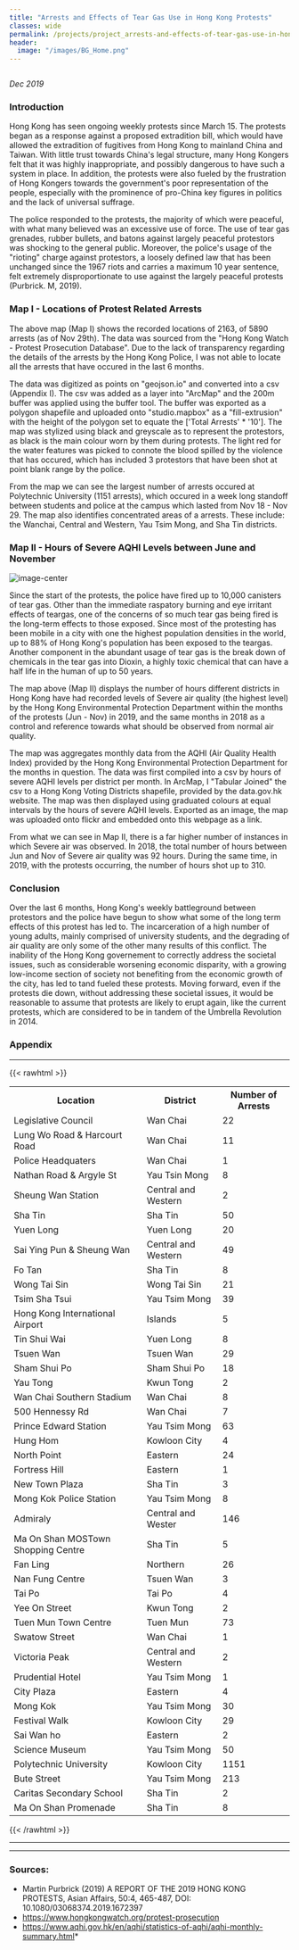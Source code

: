 ```yaml
---
title: "Arrests and Effects of Tear Gas Use in Hong Kong Protests"
classes: wide
permalink: /projects/project_arrests-and-effects-of-tear-gas-use-in-hong-kong-protests/
header:
  image: "/images/BG_Home.png"
---
```


<img src="{{ site.url }}{{ site.baseurl }}/images/project_arrests-and-effects-of-tear-gas-use-in-hong-kong-protests/banner.jpg" alt="">

*Dec 2019*

### Introduction

Hong Kong has seen ongoing weekly protests since March 15. The protests began as a response against a proposed extradition bill, which would have allowed the extradition of fugitives from Hong Kong to mainland China and Taiwan. With little trust towards China's legal structure, many Hong Kongers felt that it was highly inappropriate, and possibly dangerous to have such a system in place. In addition, the protests were also fueled by the frustration of Hong Kongers towards the government's poor representation of the people, especially with the prominence of pro-China key figures in politics and the lack of universal suffrage.

The police responded to the protests, the majority of which were peaceful, with what many believed was an excessive use of force. The use of tear gas grenades, rubber bullets, and batons against largely peaceful protestors was shocking to the general public. Moreover, the police's usage of the "rioting" charge against protestors, a loosely defined law that has been unchanged since the 1967 riots and carries a maximum 10 year sentence, felt extremely disproportionate to use against the largely peaceful protests (Purbrick. M, 2019).


### Map I - Locations of Protest Related Arrests



The above map (Map I) shows the recorded locations of 2163, of 5890 arrests (as of Nov 29th). The data was sourced from the "Hong Kong Watch - Protest Prosecution Database". Due to the lack of transparency regarding the details of the arrests by the Hong Kong Police, I was not able to locate all the arrests that have occured in the last 6 months.

The data was digitized as points on "geojson.io" and converted into a csv (Appendix I). The csv was added as a layer into "ArcMap" and the 200m buffer was applied using the buffer tool. The buffer was exported as a polygon shapefile and uploaded onto "studio.mapbox" as a "fill-extrusion" with the height of the polygon set to equate the ['Total Arrests' * '10']. The map was stylized using black and greyscale as to represent the protestors, as black is the main colour worn by them during protests. The light red for the water features was picked to connote the blood spilled by the violence that has occured, which has included 3 protestors that have been shot at point blank range by the police.

From the map we can see the largest number of arrests occured at Polytechnic University (1151 arrests), which occured in a week long standoff between students and police at the campus which lasted from Nov 18 - Nov 29. The map also identifies concentrated areas of a arrests. These include: the Wanchai, Central and Western, Yau Tsim Mong, and Sha Tin districts.


### Map II - Hours of Severe AQHI Levels between June and November

<img src="{{ site.url }}{{ site.baseurl }}/images/project_arrests-and-effects-of-tear-gas-use-in-hong-kong-protests/AQHI.jpg" alt="image-center" class="align-center">

Since the start of the protests, the police have fired up to 10,000 canisters of tear gas. Other than the immediate raspatory burning and eye irritant effects of teargas, one of the concerns of so much tear gas being fired is the long-term effects to those exposed. Since most of the protesting has been mobile in a city with one the highest population densities in the world, up to 88% of Hong Kong's population has been exposed to the teargas. Another component in the abundant usage of tear gas is the break down of chemicals in the tear gas into Dioxin, a highly toxic chemical that can have a half life in the human of up to 50 years.

The map above (Map II) displays the number of hours different districts in Hong Kong have had recorded levels of Severe air quality (the highest level) by the Hong Kong Environmental Protection Department within the months of the protests (Jun - Nov) in 2019, and the same months in 2018 as a control and reference towards what should be observed from normal air quality.

The map was aggregates monthly data from the AQHI (Air Quality Health Index) provided by the Hong Kong Environmental Protection Department for the months in question. The data was first compiled into a csv by hours of severe AQHI levels per district per month. In ArcMap, I "Tabular Joined" the csv to a Hong Kong Voting Districts shapefile, provided by the data.gov.hk website. The map was then displayed using graduated colours at equal intervals by the hours of severe AQHI levels. Exported as an image, the map was uploaded onto flickr and embedded onto this webpage as a link.

From what we can see in Map II, there is a far higher number of instances in which Severe air was observed. In 2018, the total number of hours between Jun and Nov of Severe air quality was 92 hours. During the same time, in 2019, with the protests occurring, the number of hours shot up to 310.


### Conclusion

Over the last 6 months, Hong Kong's weekly battleground between protestors and the police have begun to show what some of the long term effects of this protest has led to. The incarceration of a high number of young adults, mainly comprised of university students, and the degrading of air quality are only some of the other many results of this conflict. The inability of the Hong Kong governement to correctly address the societal issues, such as considerable worsening economic disparity, with a growing low-income section of society not benefiting from the economic growth of the city, has led to tand fueled these protests. Moving forward, even if the protests die down, without addressing these societal issues, it would be reasonable to assume that protests are likely to erupt again, like the current protests, which are considered to be in tandem of the Umbrella Revolution in 2014.


### Appendix

---
{{< rawhtml >}}
<table>
		<tr>
			<th>Location</th>
			<th>District</th>
			<th>Number of Arrests</th>
		</tr>
		<tr>
			<td>Legislative Council</td>
			<td>Wan Chai</td>
			<td>22</td>
		</tr>
		<tr>
			<td>Lung Wo Road & Harcourt Road</td>
			<td>Wan Chai</td>
			<td>11</td>
		</tr>
		<tr>
			<td>Police Headquaters</td>
			<td>Wan Chai</td>
			<td>1</td>
		</tr>
		<tr>
			<td>Nathan Road & Argyle St</td>
			<td>Yau Tsin Mong</td>
			<td>8</td>
		</tr>
		<tr>
			<td>Sheung Wan Station</td>
			<td>Central and Western</td>
			<td>2</td>
		</tr>
		<tr>
			<td>Sha Tin</td>
			<td>Sha Tin</td>
			<td>50</td>
		</tr>
		<tr>
			<td>Yuen Long</td>
			<td>Yuen Long</td>
			<td>20</td>
		</tr>
		<tr>
			<td>Sai Ying Pun & Sheung Wan</td>
			<td>Central and Western</td>
			<td>49</td>
		</tr>
		<tr>
			<td>Fo Tan</td>
			<td>Sha Tin</td>
			<td>8</td>
		</tr>
		<tr>
			<td>Wong Tai Sin</td>
			<td>Wong Tai Sin</td>
			<td>21</td>
		</tr>
		<tr>
			<td>Tsim Sha Tsui</td>
			<td>Yau Tsim Mong</td>
			<td>39</td>
		</tr>
		<tr>
			<td>Hong Kong International Airport</td>
			<td>Islands</td>
			<td>5</td>
		</tr>
		<tr>
			<td>Tin Shui Wai</td>
			<td>Yuen Long</td>
			<td>8</td>
		</tr>
		<tr>
			<td>Tsuen Wan</td>
			<td>Tsuen Wan</td>
			<td>29</td>
		</tr>
		<tr>
			<td>Sham Shui Po</td>
			<td>Sham Shui Po</td>
			<td>18</td>
		</tr>
		<tr>
			<td>Yau Tong</td>
			<td>Kwun Tong</td>
			<td>2</td>
		</tr>
		<tr>
			<td>Wan Chai Southern Stadium</td>
			<td>Wan Chai</td>
			<td>8</td>
		</tr>
		<tr>
			<td>500 Hennessy Rd</td>
			<td>Wan Chai</td>
			<td>7</td>
		</tr>
		<tr>
			<td>Prince Edward Station</td>
			<td>Yau Tsim Mong</td>
			<td>63</td>
		</tr>
		<tr>
			<td>Hung Hom</td>
			<td>Kowloon City</td>
			<td>4</td>
		</tr>
		<tr>
			<td>North Point</td>
			<td>Eastern</td>
			<td>24</td>
		</tr>
		<tr>
			<td>Fortress Hill</td>
			<td>Eastern</td>
			<td>1</td>
		</tr>
		<tr>
			<td>New Town Plaza</td>
			<td>Sha Tin</td>
			<td>3</td>
		</tr>
		<tr>
			<td>Mong Kok Police Station</td>
			<td>Yau Tsim Mong</td>
			<td>8</td>
		</tr>
		<tr>
			<td>Admiraly</td>
			<td>Central and Wester</td>
			<td>146</td>
		</tr>
		<tr>
			<td>Ma On Shan MOSTown Shopping Centre</td>
			<td>Sha Tin</td>
			<td>5</td>
		</tr>
		<tr>
			<td>Fan Ling</td>
			<td>Northern</td>
			<td>26</td>
		</tr>
		<tr>
			<td>Nan Fung Centre</td>
			<td>Tsuen Wan</td>
			<td>3</td>
		</tr>
		<tr>
			<td>Tai Po</td>
			<td>Tai Po</td>
			<td>4</td>
		</tr>
		<tr>
			<td>Yee On Street</td>
			<td>Kwun Tong</td>
			<td>2</td>
		</tr>
		<tr>
			<td>Tuen Mun Town Centre</td>
			<td>Tuen Mun</td>
			<td>73</td>
		</tr>
		<tr>
			<td>Swatow Street</td>
			<td>Wan Chai</td>
			<td>1</td>
		</tr>
		<tr>
			<td>Victoria Peak</td>
			<td>Central and Western</td>
			<td>2</td>
		</tr>
		<tr>
			<td>Prudential Hotel</td>
			<td>Yau Tsim Mong</td>
			<td>1</td>
		</tr>
		<tr>
			<td>City Plaza</td>
			<td>Eastern</td>
			<td>4</td>
		</tr>
		<tr>
			<td>Mong Kok</td>
			<td>Yau Tsim Mong</td>
			<td>30</td>
		</tr>
		<tr>
			<td>Festival Walk</td>
			<td>Kowloon City</td>
			<td>29</td>
		</tr>
		<tr>
			<td>Sai Wan ho</td>
			<td>Eastern</td>
			<td>2</td>
		</tr>
		<tr>
			<td>Science Museum</td>
			<td>Yau Tsim Mong</td>
			<td>50</td>
		</tr>
		<tr>
			<td>Polytechnic University</td>
			<td>Kowloon City</td>
			<td>1151</td>
		</tr>
		<tr>
			<td>Bute Street</td>
			<td>Yau Tsim Mong</td>
			<td>213</td>
		</tr>
		<tr>
			<td>Caritas Secondary School</td>
			<td>Sha Tin</td>
			<td>2</td>
		</tr>
		<tr>
			<td>Ma On Shan Promenade</td>
			<td>Sha Tin</td>
			<td>8</td>
		</tr>
	</table>
{{< /rawhtml >}}



---
---


### Sources:

* Martin Purbrick (2019) A REPORT OF THE 2019 HONG KONG PROTESTS,
Asian Affairs, 50:4, 465-487, DOI: 10.1080/03068374.2019.1672397
* https://www.hongkongwatch.org/protest-prosecution
* https://www.aqhi.gov.hk/en/aqhi/statistics-of-aqhi/aqhi-monthly-summary.html*
